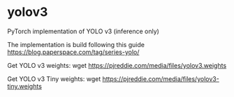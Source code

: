 # yolov3
PyTorch implementation of YOLO v3 (inference only)

The implementation is build following this guide https://blog.paperspace.com/tag/series-yolo/

Get YOLO v3 weights:
wget https://pjreddie.com/media/files/yolov3.weights

Get YOLO v3 Tiny weights:
wget https://pjreddie.com/media/files/yolov3-tiny.weights
